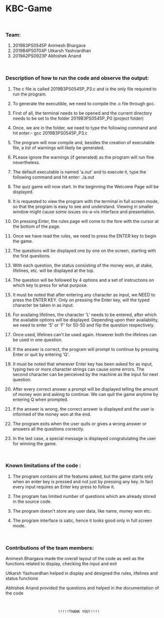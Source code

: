 # KBC-Game

<br>

### Team:
1. 2019B3PS0545P	Animesh Bhargava
2. 2019B4PS0704P	Utkarsh Yashvardhan
3. 2019A2PS0923P	Abhishek Anand

<br>

### Description of how to run the code and observe the output: 

1.	The c file is called 2019B3PS0545P_P3.c and is the only file required to run the program.

2.	To generate the executible, we need to compile the .c file through gcc.

3.	First of all, the terminal needs to be opened and the current directory needs to be set to the folder 2019B3PS0545P_P0 (project folder)

4.	Once, we are in the folder, we need to type the following command and hit enter:-
  	gcc 2019B3PS0545P_P3.c 

5.	The program will now compile and, besides the creation of executable file, a list of warnings will likely be generated.

6.	PLease ignore the warnings (if generated) as the program will run fine nevertheless.

7.	The default executable is named 'a.out' and to execute it, type the following command and hit enter:
  	./a.out
   
8.	The quiz game will now start. In the beginning the Welcome Page will be displayed.

9.	It is requested to view the program with the terminal in full screen mode, so that the program is easy to see and understand.
	Viewing in smaller window might cause some issues vis-a-vis interface and presentation.

10.	On pressing Enter, the rules page will come to the fore with the cursor at the bottom of the page.

11.	Once we have read the rules, we need to press the ENTER key to begin the game.

12.	The questions will be displayed one by one on the screen, starting with the first questions.

13.	With each question, the status consisting of the money won, at stake, lifelines, etc. will be displayed at the top.

14.	The question will be followed by 4 options and a set of instructions on which key to press for what purpose.

15.	It must be noted that after entering any character as input, we NEED to press the ENTER KEY.
	Only on pressing the Enter key, will the typed character be taken in as input.

16.	For availaing lifelines, the character 'L' needs to be entered, after which the available options will be displayed.
	Depending upon their availability, we need to enter '5' or 'F' for 50-50 and flip the question respectively.
	
17.	Once used, lifelines can't be used again. However both the lifelines can be used in one question.

18.	If the answer is correct, the program will prompt to continue by pressing Enter or quit by entering 'Q'.

19.	It must be noted that wherever Enter key has been asked for as input, typing two or more character strings can cause some errors.
	The second character can be perceived by the machine as the input for next question.
	
20.	After every correct answer a prompt will be displayed telling the amount of money won and asking to continue.
	We can quit the game anytime by entering Q when prompted.
	
21.	If the answer is wrong, the correct answer is displayed and the user is informed of the money won at the end. 

22.	The program exits when the user quits or gives a wrong answer or answers all the questions correctly.

23.	In the last case, a special message is displayed congratulating the user for winning the game.

 
<br>

### Known limitations of the code :

1.	The program contains all the features asked, but the game starts only when an enter key is pressed and not just by pressing any key.
	In fact every input requires an Enter key press to follow it.

2.	The program has limited number of questions which are already stored in the source code.

3.	The program doesn't store any user data, like name, money won etc. 

4.	The program interface is satic, hence it looks good only in full screen mode.

<br>

### Contributions of the team members:

Animesh Bhargava made the overall layout of the code as well as the functions related to display, checking the input and exit

Utkarsh Yashvardhan helped in display and designed the rules, lifelines and status functions

Abhishek Anand provided the questions and helped in the documentation of the code


<br>

							!!!!!THANK YOU!!!!!
							
					
